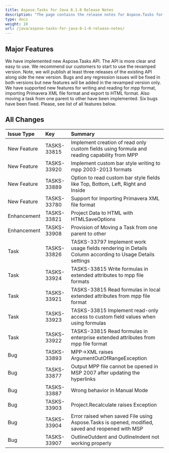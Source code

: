 ```yaml
---
title: Aspose.Tasks for Java 8.1.0 Release Notes
description: "The page contains the release notes for Aspose.Tasks for Java 8.1.0."
type: docs
weight: 10
url: /java/aspose-tasks-for-java-8-1-0-release-notes/
---
```


## **Major Features**
We have implemented new Aspose.Tasks API. The API is more clear and 
easy to use. We recommend our customers to start to use the revamped 
version. Note, we will publish at least three releases of the existing 
API along side the new version. Bugs and any regression issues will be 
fixed in both versions but new features will be added in the revamped 
version only. We have supported new features for writing and reading for
mpp format, importing Primavera XML file format and export to HTML 
format. Also moving a task from one parent to other have been 
implemented. Six bugs have been fixed. Please, see list of all features
below.

## **All Changes**
|**Issue Type** |**Key** |**Summary** |
| :- | :- | :- |
|New Feature |TASKS-33815 |Implement creation of read only custom fields using formula and reading capability from MPP |
|New Feature |TASKS-33920 |Implement custom bar style writing to mpp 2003-2013 formats |
|New Feature |TASKS-33889 |Option to read custom bar style fields like Top, Bottom, Left, Right and Inside |
|New Feature |TASKS-33780 |Support for Importing Primavera XML file format |
|Enhancement |TASKS-33821 |Project Data to HTML with HTMLSaveOptions |
|Enhancement |TASKS-33908 |Provision of Moving a Task from one parent to other |
|Task |TASKS-33826 |TASKS-33797 Implement work usage fields rendering in Details Column according to Usage Details settings |
|Task |TASKS-33924 |TASKS-33815 Write formulas in extended attributes to mpp file formats |
|Task |TASKS-33921 |TASKS-33815 Read formulas in local extended attributes from mpp file format |
|Task |TASKS-33923 |TASKS-33815 Implement read-only access to custom field values when using formulas |
|Task |TASKS-33922 |TASKS-33815 Read formulas in enterprise extended attributes from mpp file format |
|Bug |TASKS-33893 |MPP->XML raises ArgumentOutOfRangeException |
|Bug |TASKS-33877 |Output MPP file cannot be opened in MSP 2007 after updating the hyperlinks |
|Bug |TASKS-33887 |Wrong behavior in Manual Mode |
|Bug |TASKS-33903 |Project.Recalculate raises Exception |
|Bug |TASKS-33904 |Error raised when saved File using Aspose.Tasks is opened, modified, saved and reopened with MSP |
|Bug |TASKS-33907 |OutlineOutdent and OutlineIndent not working properly |


